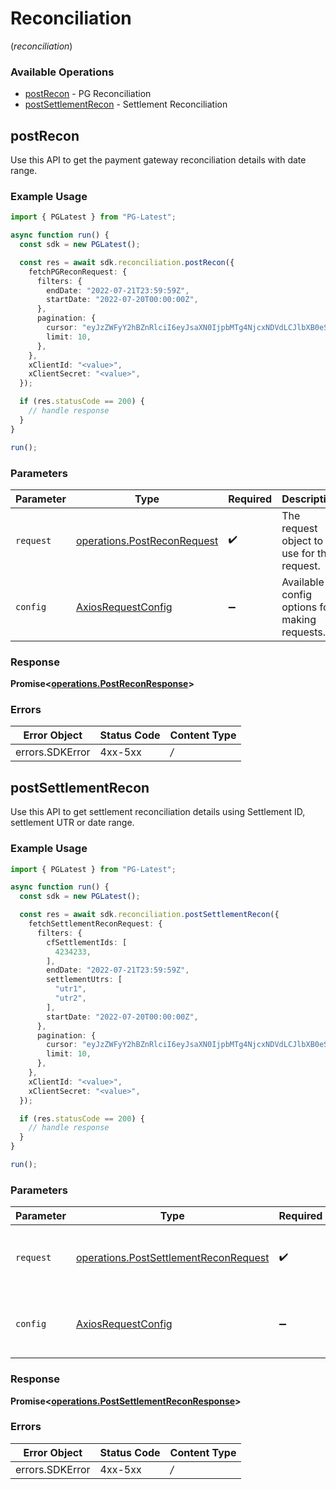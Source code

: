 # Reconciliation
(*reconciliation*)

### Available Operations

* [postRecon](#postrecon) - PG Reconciliation
* [postSettlementRecon](#postsettlementrecon) - Settlement Reconciliation

## postRecon

Use this API to get the payment gateway reconciliation details with date range.

### Example Usage

```typescript
import { PGLatest } from "PG-Latest";

async function run() {
  const sdk = new PGLatest();

  const res = await sdk.reconciliation.postRecon({
    fetchPGReconRequest: {
      filters: {
        endDate: "2022-07-21T23:59:59Z",
        startDate: "2022-07-20T00:00:00Z",
      },
      pagination: {
        cursor: "eyJzZWFyY2hBZnRlciI6eyJsaXN0IjpbMTg4NjcxNDVdLCJlbXB0eSI6ZmFsc2V9LCJyZWNvbkFQSVR5cGUiOiJMRURHRVIifQ==",
        limit: 10,
      },
    },
    xClientId: "<value>",
    xClientSecret: "<value>",
  });

  if (res.statusCode == 200) {
    // handle response
  }
}

run();
```

### Parameters

| Parameter                                                                      | Type                                                                           | Required                                                                       | Description                                                                    |
| ------------------------------------------------------------------------------ | ------------------------------------------------------------------------------ | ------------------------------------------------------------------------------ | ------------------------------------------------------------------------------ |
| `request`                                                                      | [operations.PostReconRequest](../../sdk/models/operations/postreconrequest.md) | :heavy_check_mark:                                                             | The request object to use for the request.                                     |
| `config`                                                                       | [AxiosRequestConfig](https://axios-http.com/docs/req_config)                   | :heavy_minus_sign:                                                             | Available config options for making requests.                                  |


### Response

**Promise<[operations.PostReconResponse](../../sdk/models/operations/postreconresponse.md)>**
### Errors

| Error Object    | Status Code     | Content Type    |
| --------------- | --------------- | --------------- |
| errors.SDKError | 4xx-5xx         | */*             |

## postSettlementRecon

Use this API to get settlement reconciliation details using Settlement ID, settlement UTR or date range.

### Example Usage

```typescript
import { PGLatest } from "PG-Latest";

async function run() {
  const sdk = new PGLatest();

  const res = await sdk.reconciliation.postSettlementRecon({
    fetchSettlementReconRequest: {
      filters: {
        cfSettlementIds: [
          4234233,
        ],
        endDate: "2022-07-21T23:59:59Z",
        settlementUtrs: [
          "utr1",
          "utr2",
        ],
        startDate: "2022-07-20T00:00:00Z",
      },
      pagination: {
        cursor: "eyJzZWFyY2hBZnRlciI6eyJsaXN0IjpbMTg4NjcxNDVdLCJlbXB0eSI6ZmFsc2V9LCJyZWNvbkFQSVR5cGUiOiJMRURHRVIifQ==",
        limit: 10,
      },
    },
    xClientId: "<value>",
    xClientSecret: "<value>",
  });

  if (res.statusCode == 200) {
    // handle response
  }
}

run();
```

### Parameters

| Parameter                                                                                          | Type                                                                                               | Required                                                                                           | Description                                                                                        |
| -------------------------------------------------------------------------------------------------- | -------------------------------------------------------------------------------------------------- | -------------------------------------------------------------------------------------------------- | -------------------------------------------------------------------------------------------------- |
| `request`                                                                                          | [operations.PostSettlementReconRequest](../../sdk/models/operations/postsettlementreconrequest.md) | :heavy_check_mark:                                                                                 | The request object to use for the request.                                                         |
| `config`                                                                                           | [AxiosRequestConfig](https://axios-http.com/docs/req_config)                                       | :heavy_minus_sign:                                                                                 | Available config options for making requests.                                                      |


### Response

**Promise<[operations.PostSettlementReconResponse](../../sdk/models/operations/postsettlementreconresponse.md)>**
### Errors

| Error Object    | Status Code     | Content Type    |
| --------------- | --------------- | --------------- |
| errors.SDKError | 4xx-5xx         | */*             |
